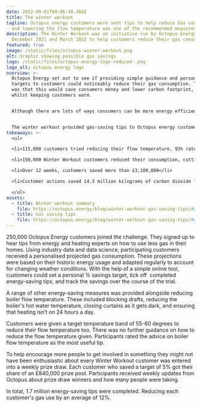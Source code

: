 ```yaml
---
date: 2022-09-01T09:06:18.366Z
title: The winter workout
tagline: Octopus energy customers were sent tips to help reduce Gas consumption
  and lowering the flow temperature was one of the recommended measures.
description: The Winter Workout was an initiative run by Octopus Energy between
  December 2021 and March 2022 to help customers reduce their gas consumption.
featured: true
image: /static/files/octopus-winter-workout.png
alt: Graphic showing possible gas savings
logo: /static/files/octopus-energy-logo-reduced-.png
logo_alt: octopus energy logo
overview: >-
  Octopus Energy set out to see if providing simple guidance and personalised
  targets to customers could noticeably reduce their gas consumption. The hope
  was that this would save consumers money and lower carbon footprint, all
  whilst keeping customers warm.


  Although there are lots of ways consumers can be more energy efficient and save substantially on bills: Octopus have found that energy-saving tips are seen as ten a penny. The many listicles telling consumers - never to leave the TV on standby, or only fill the kettle with the water they need are prime examples. Consumers are also looking to gain a clear understanding of how much they may benefit from energy-saving actions.


  The winter workout provided gas-saving tips to Octopus energy customers between December 2021 and March 2022. Although not the only advice given during the trial, guidance around flow temperature was prominent and rated very highly amongst participants. Significant energy savings were achieved.
takeaways: >-
  <ul>

  <li>115,000 customers tried reducing their flow temperature, 93% rated the tip as useful.</li>

  <li>150,000 Winter Workout customers reduced their consumption, cutting their gas use by 12% on average.</li>

  <li>Over 12 weeks, customers saved more than £3,100,000</li>

  <li>Customer actions saved 14.3 million kilograms of carbon dioxide from entering the atmosphere.</li>

  </ul>
assets:
  - title: Winter workout summary
    file: https://octopus.energy/blog/winter-workout-gas-saving-tips/#gassavingtips
  - title: Gas saving tips
    file: https://octopus.energy/blog/winter-workout-gas-saving-tips/#gassavingtips
---
```

250,000 Octopus Energy customers joined the challenge. They signed up to hear tips from energy and heating experts on how to use less gas in their homes. Using industry data and data science, participating customers received a personalised projected gas consumption. These projections were based on their historic energy usage and adapted regularly to account for changing weather conditions. With the help of a simple online tool, customers could set a personal % savings target, tick off  completed energy-saving tips, and track the savings over the course of the trial.

A range of other energy-saving measures was provided alongside reducing boiler flow temperature. These included blocking drafts, reducing the boiler's hot water temperature, closing curtains as it gets dark, and ensuring that heating isn’t on 24 hours a day.

Customers were given a target temperature band of 55-60 degrees to reduce their flow temperature too. There was no further guidance on how to reduce the flow temperature given. Participants rated the advice on boiler flow temperature as the most useful tip. 

To help encourage more people to get involved in something they might not have been enthusiastic about every Winter Workout customer was entered into a weekly prize draw. Each customer who saved a target of 5% got their share of an £840,000 prize pool. Participants received weekly updates from Octopus about prize draw winners and how many people were taking.

In total, 1.7 million energy-saving tips were completed. Reducing each customer's gas use by an average of 12%.
